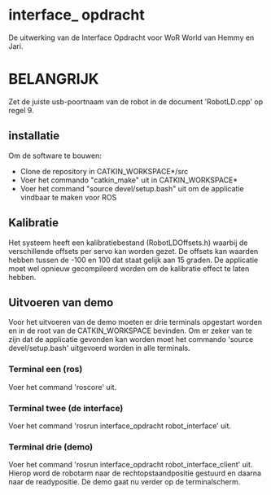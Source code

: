# interface_ opdracht
De uitwerking van de Interface Opdracht voor WoR World van Hemmy en Jari.

# BELANGRIJK
Zet de juiste usb-poortnaam van de robot in de document 'RobotLD.cpp' op regel 9.

## installatie
Om de software te bouwen:
* Clone de repository in CATKIN_WORKSPACE*/src
* Voer het commando "catkin_make" uit in CATKIN_WORKSPACE*
* Voer het command "source devel/setup.bash" uit om de applicatie vindbaar te maken voor ROS

## Kalibratie
Het systeem heeft een kalibratiebestand (RobotLDOffsets.h) waarbij de verschillende offsets per servo kan worden gezet. De offsets kan waarden hebben tussen de -100 en 100 dat staat gelijk aan 15 graden. De applicatie moet wel opnieuw gecompileerd worden om de kalibratie effect te laten hebben.

## Uitvoeren van demo
Voor het uitvoeren van de demo moeten er drie terminals opgestart worden en in de root van de CATKIN_WORKSPACE bevinden. Om er zeker van te zijn dat de applicatie gevonden kan worden moet het commando 'source devel/setup.bash' uitgevoerd worden in alle terminals. 

### Terminal een (ros)
Voer het command 'roscore' uit.

### Terminal twee (de interface)
Voer het command 'rosrun interface_opdracht robot_interface' uit.

### Terminal drie (demo)
Voer het command 'rosrun interface_opdracht robot_interface_client' uit. Hierop word de robotarm naar de rechtopstaandpositie gestuurd en daarna naar de readypositie. De demo gaat nu verder op de terminalscherm.  